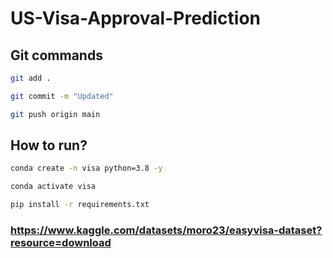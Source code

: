 # US-Visa-Approval-Prediction

## Git commands

```bash
git add .

git commit -m "Updated"

git push origin main
```

## How to run?

```bash
conda create -n visa python=3.8 -y
```

```bash
conda activate visa
```

```bash
pip install -r requirements.txt
```

### https://www.kaggle.com/datasets/moro23/easyvisa-dataset?resource=download